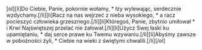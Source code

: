 [ol][li]Do Ciebie, Panie, pokornie wołamy, * łzy wylewając, serdecznie wzdychamy.[/li][li]Racz na nas wejrzeć z nieba wysokiego, * a racz pocieszyć człowieka grzesznego.[/li][li]Któregoś, Panie, zbytnio umiłował * i Krwi Najświętszej przelać nie żałował.[/li][li]Użycz Swej łaski ku upamiętaniu, * daj serce prawe ku Twemu wzywaniu.[/li][li]Abyśmy zawsze w pobożności żyli, * Ciebie na wieki z świętymi chwalili.[/li][/ol]